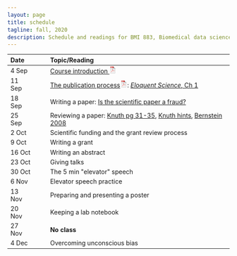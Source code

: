 ```yaml
---
layout: page
title: schedule
tagline: fall, 2020
description: Schedule and readings for BMI 883, Biomedical data science professional skills
---
```


| Date    | &nbsp;&nbsp;&nbsp;&nbsp;   | Topic/Reading  |
| :------ | -- | :----- |
| 4 Sep   |    | [Course introduction ![slides pdf](icons/pdf-icon.png)](slides/00_intro_slides.pdf) |
| 11 Sep  |    | [The publication process![slides pdf](icons/pdf-icon.png)](slides/01_publications.pdf): [_Eloquent Science_, Ch 1](https://ebookcentral.proquest.com/lib/wisc/reader.action?docID=1115549) |
| 18 Sep  |    | Writing a paper: [Is the scientific paper a fraud?](http://www.weizmann.ac.il/mcb/UriAlon/sites/mcb.UriAlon/files/uploads/medawar.pdf) |
| 25 Sep  |    | Reviewing a paper: [Knuth pg 31-35](https://jmlr.csail.mit.edu/reviewing-papers/knuth_mathematical_writing.pdf), [Knuth hints](http://www.ifs.tuwien.ac.at/~silvia/research-tips/Knuth.pdf), [Bernstein 2008](https://www.markbernstein.org/elements/Reviewing.pdf) |
| 2 Oct   |    | Scientific funding and the grant review process |
| 9 Oct   |    | Writing a grant |
| 16 Oct  |    | Writing an abstract |
| 23 Oct  |    | Giving talks |
| 30 Oct  |    | The 5 min "elevator" speech |
|  6 Nov  |    | Elevator speech practice |
| 13 Nov  |    | Preparing and presenting a poster |
| 20 Nov  |    | Keeping a lab notebook |
| 27 Nov  |    | **No class** |
| 4 Dec   |    | Overcoming unconscious bias |

